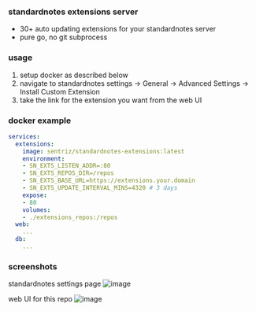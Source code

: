 ### standardnotes extensions server

- 30+ auto updating extensions for your standardnotes server
- pure go, no git subprocess

### usage
1. setup docker as described below
1. navigate to standardnotes settings -> General -> Advanced Settings -> Install Custom Extension
1. take the link for the extension you want from the web UI

### docker example

```yaml
services:
  extensions:
    image: sentriz/standardnotes-extensions:latest
    environment:
    - SN_EXTS_LISTEN_ADDR=:80
    - SN_EXTS_REPOS_DIR=/repos
    - SN_EXTS_BASE_URL=https://extensions.your.domain
    - SN_EXTS_UPDATE_INTERVAL_MINS=4320 # 3 days
    expose:
    - 80
    volumes:
    - ./extensions_repos:/repos
  web:
    ...
  db:
    ...
```

### screenshots

standardnotes settings page
![image](https://user-images.githubusercontent.com/6832539/146651248-0b2f4cc0-7b96-49cf-80d9-ec4d60d0001a.png)

web UI for this repo
![image](https://user-images.githubusercontent.com/6832539/146651232-a2877284-2f79-40aa-88f8-1e39f0cd10d6.png)

